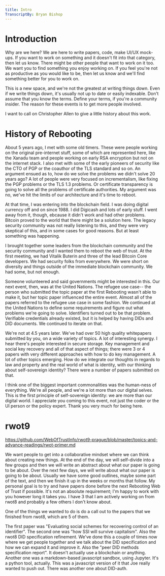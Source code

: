 ```yaml
---
title: Intro
TranscriptBy: Bryan Bishop
---
```


# Introduction

Why are we here? We are here to write papers, code, make UI/UX mock-ups. If you want to work on something and it doesn't fit into that category, then let us know. There might be other people that want to work on it too. We want you to find something you enjoy working on. If you feel you're not as productive as you would like to be, then let us know and we'll find something better for you to work on.

This is a new space, and we're not the greatest at writing things down. Even if we write things down, it's usually not up to date or easily indexable. Don't assume that you know the terms. Define your terms, if you're a community insider. The reason for these events is to get more people involved.

I want to call on Christopher Allen to give a little history about this work.

# History of Rebooting

About 5 years ago, I met with some old timers. These were people working on the original pre-internet stuff, some of which are represented here, like the Xanadu team and people working on early RSA encryption but not on the internet stack. I also met with some of the early pioneers of security like the CTO of PGP or the coauthor of the TLS standard and so on. An argument ensued as to, how do we solve the problems we didn't solve 20 years ago? A lot of people were very focused on incrementalism, like fixing the PGP problems or the TLS 1.3 problems. Or certificate transparency is going to solve all the problems of certificate authorities. My argument was no, we've hit the limits of our architecture and it's time to reboot.

At that time, I was entering into the blockchain field. I was doing digital currency off and on since 1988. I did Digicash and lots of early stuff. I went away from it, though, ebcause it didn't work and had other problems. Bitcoin proved to the world that there might be a solution here. The legacy security community was not really listening to this, and they were very skeptical of this, and in some cases for good reasons. But at least something was happening.

I brought together some leaders from the blockchain community and the security community and I wanted them to reboot the web of trust. At the first meeting, we had Vitalik Buterin and three of the lead Bitcoin Core developers. We had security folks from everywhere. We were short on diversity and things outside of the immediate blockchain community. We had some, but not enough.

Someone volunteered and said governments might be interested in this. Our next event, then, was at the United Nations. The refugee use case-- the person who submitted the topic paper at the first Rebooting wasn't able to make it, but her topic paper influenced the entire event. Almost all of the papers referred to the refugee use case in some fashion. We continued at the United Nations to define some requirements and figure out what problems we're going to solve. Identifiers turned out to be that problem. Verifiable credentials already existed, but it is helped by having DIDs and DID documents. We continued to iterate on that.

We're not at 4.5 years later. We've had over 50 high quality whitepapers submitted by you, on a wide variety of topics. A lot of interesting synergy. I hear there's people interested in secure storage. Key management and social key recovery and all of that aspect of things; there were 3 or 4 papers with very different approaches with how to do key management. A lot of other topics emerging. How do we integrate our thoughts in regards to law and property and the real world of what is identity, with our thinking about self-sovereign identity? There were a number of papers submitted on that.

I think one of the biggest important commonalities was the human-ness of everything. We're all people, and we're a lot more than our digital selves. This is the first principle of self-sovereign identity: we are more than our digital world. I appreciate you coming to this event, not just the coder or the UI person or the policy expert. Thank you very much for being here.

# rwot9

<https://github.com/WebOfTrustInfo/rwot9-prague/blob/master/topics-and-advance-readings/rwot-primer.md>

We want people to get into a collaborative mindset where we can think about creating new things. At the end of the day, we will self-divide into a few groups and then we will write an abstract about what our paper is going to be about. Over the next few days, we will write about what our paper is going to be about. Usually we have some good outlines, maybe some part of the text, and then we finish it up in the weeks or months that follow. My personal goal is to try and have papers done before the next Rebooting Web of Trust if possible. It's not an absolute requirement; I'm happy to work with you however long it takes you. I have 3 that I am actively working on from rwot8 and probably a few others I don't know about.

One of the things we wanted to do is do a call out to the papers that we finished from rwot8, which are 5 of them.

The first paper was "Evaluating social schemes for recovering control of an identifier". The second one was "how SSI will survive capitalism". Also the rwot8 DID specification refinement. We've done this a couple of times now where we get people together and we talk about the DID specification and how we can expand it and improve it. Also the "peer DID methods specification report". It doesn't actually use a blockchain or anything. Another one was a markdown-based javascript sandbox, using Jupyter. It's a python tool, actually. This was a javascript version of it that Joe really wanted to push out. There was another one about DID-auth.



